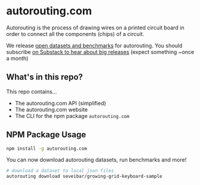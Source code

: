 # autorouting.com

Autorouting is the process of drawing wires on a printed circuit board in order to connect all the components (chips) of a circuit.

We release [open datasets and benchmarks](https://autorouting.com) for autorouting. You should subscribe [on Substack to hear about big releases](https://blog.autorouting.com) (expect something ~once a month)

## What's in this repo?

This repo contains...

- The autorouting.com API (simplified)
- The autorouting.com website
- The CLI for the npm package `autorouting.com`

## NPM Package Usage

```bash
npm install -g autorouting.com
```

You can now download autorouting datasets,
run benchmarks and more!

```bash
# download a dataset to local json files
autorouting download seveibar/growing-grid-keyboard-sample
```
